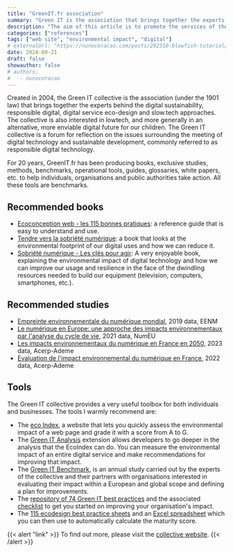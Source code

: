 ```yaml
---
title: "GreenIT.fr association"
summary: "Green IT is the association that brings together the experts behind the digital sustainability, responsible digital, eco-design of digital services and slow.tech approaches."
description: "The aim of this article is to promote the services of the collective working towards a more responsible digital future for our children. You'll find the main books and studies I recommend reading, as well as some useful tools to get you started."
categories: ["references"]
tags: ["web site", "environmental impact", "digital"]
# externalUrl: "https://nunocoracao.com/posts/202310-blowfish-tutorial/"
date: 2024-09-21
draft: false
showauthor: false
# authors:
#   - nunocoracao
---
```


Created in 2004, the Green IT collective is the association (under the 1901 law) that brings together the experts behind the digital sustainability, responsible digital, digital service eco-design and slow.tech approaches. The collective is also interested in lowtech, and more generally in an alternative, more enviable digital future for our children. The Green IT collective is a forum for reflection on the issues surrounding the meeting of digital technology and sustainable development, commonly referred to as responsible digital technology.

For 20 years, GreenIT.fr has been producing books, exclusive studies, methods, benchmarks, operational tools, guides, glossaries, white papers, etc. to help individuals, organisations and public authorities take action. All these tools are benchmarks.

## Recommended books 
- [Ecoconception web - les 115 bonnes pratiques](https://ecoconceptionweb.com): a reference guide that is easy to understand and use.
- [Tendre vers la sobriété numérique](https://www.actes-sud.fr/catalogue/essais/tendre-vers-la-sobriete-numerique): a book that looks at the environmental footprint of our digital uses and how we can reduce it.
- [Sobriété numérique - Les clés pour agir](https://www.amazon.fr/Sobriete-Numerique-Autre-Avenir-Possible/dp/2283032156): A very enjoyable book, explaining the environmental impact of digital technology and how we can improve our usage and resilience in the face of the dwindling resources needed to build our equipment (television, computers, smartphones, etc.). 

## Recommended studies
- [Empreinte environnementale du numérique mondial](https://www.greenit.fr/wp-content/uploads/2019/10/2019-10-GREENIT-etude_EENM-rapport-accessible.VF_.pdf), 2019 data, EENM
- [Le numérique en Europe: une approche des impacts environnementaux par l'analyse du cycle de vie](https://www.greenit.fr/wp-content/uploads/2021/12/EU-Study-ACV-7-DEC-FR.pdf), 2021 data, NumEU
- [Les impacts environnementaux du numérique en France en 2050](https://presse.ademe.fr/2023/03/impact-environnemental-du-numerique-en-2030-et-2050-lademe-et-larcep-publient-une-evaluation-prospective.html), 2023 data, Acerp-Ademe
- [Evaluation de l'impact environnemental du numérique en France](https://www.arcep.fr/uploads/tx_gspublication/etude-numerique-environnement-ademe-arcep-volet02_janv2022.pdf), 2022 data, Acerp-Ademe

## Tools 

The Green IT collective provides a very useful toolbox for both individuals and businesses. The tools I warmly recommend are:
- The [eco Index](https://www.ecoindex.fr), a website that lets you quickly assess the environmental impact of a web page and grade it with a score from A to G.
- The [Green IT Analysis](https://github.com/cnumr/GreenIT-Analysis) extension allows developers to go deeper in the analysis that the EcoIndex can do. You can measure the environmental impact of an entire digital service and make recommendations for improving that impact.
- The [Green IT Benchmark](https://www.greenit.fr/benchmark-green-it/), is an annual study carried out by the experts of the collective and their partners with organisations interested in evaluating their impact within a European and global scope and defining a plan for improvements.
- The [repository of 74 Green IT best practices](https://club.greenit.fr/doc/2022-06-GREENIT-Referentiel_maturite-v3.pdf) and the associated [checklist](https://club.greenit.fr/doc/2022-05-19-ClubGreenIT-RGIT-checklist.v3.0.pdf.pdf) to get you started on improving your organisation's impact.
- The [115 ecodesign best practice sheets](https://github.com/cnumr/best-practices/) and an [Excel spreadsheet](https://collectif.greenit.fr/ecoconception-web/2022-05-Ref-eco_web-checklist.v4.xlsx) which you can then use to automatically calculate the maturity score.

{{< alert "link" >}}
To find out more, please visit the [collective website](https://www.greenit.fr).
{{< /alert >}}